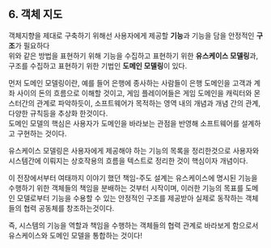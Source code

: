 ## 6. 객체 지도

객체지향을 제대로 구축하기 위해선 사용자에게 제공할 **기능**과 기능을 담을 안정적인 **구조**가 필요하다  
위와 같은 방법을 표현하기 위해 기능을 수집하고 표현하기 위한 **유스케이스 모델링**과, 구조를 수집하고 표현하기 위한 기법인 **도메인 모델링**이 있다.

먼저 도메인 모델링이란, 예를 들어 은행에 종사하는 사람들이 은행 도메인을 고객과 계좌 사이의 돈의 흐름으로 이해할 것이고, 게임 플레이어들은 게임 도메인을 캐릭터와 몬스터간의 관계로 파악하듯이, 소프트웨어가 목적하는 영역 내의 개념과 개념 간의 관계, 다양한 규칙등을 추상화 한것이다.  
도메인 모델의 핵심은 사용자가 도메인을  바라보는 관점을 반영해 소프트웨어를 설계하고 구현하는 것이다.

유스케이스 모델링은 사용자에게 제공해야 하는 기능의 목록을 정리한것으로 사용자와 시스템간에 이뤄지는 상호작용의 흐름을 텍스트로 정리한 것이 핵심이자 개념이다.

이 전장에서부터 여태까지 이야기 했던 책임-주도 설계는 유스케이스에 명시된 기능을 수행하기 위한 객체들의 책임을 분배하는 것부터 시작이며, 이러한 기능의 목표를 도메인 모델로부터 기능을 수용할 수 있는 안정적인 구조를 제공받아 실제로 동작하는 객체들의 협력 공동체를 창조하는것이다.

즉, 시스템의 기능을 역할과 책임을 수행하는 객체들의 협력 관계로 바라보게 함으로서 유스케이스와 도메인 모델을 통합하는 것이다!